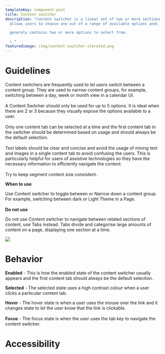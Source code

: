 ```yaml
---
templateKey: component-post
title: Content switcher
description: "Content switcher is a linear set of two or more sections which
  allows users to choose one out of a range of available options and\ 

  generaly contains two or more options to select from.

  \ "
featuredimage: /img/content-switcher-iterated.png
---
```

# **G﻿uidelines**

Content switchers are frequently used to let users switch between a content group. They are used to narrow content groups, for example, switching between a day, week or month view in a calendar UI.\
\
A Content Switcher should only be used for up to 5 options. It is ideal when there are 2 or 3 because they visually expose the options available to a user.\
\
Only one content tab can be selected at a time and the first content tab in the switcher should be determined based on usage and should always be the default selection.\
\
Text labels should be clear and concise and avoid the usage of mixing text and images in a single content tab to avoid confusing the users. This is particularly helpful for users of assistive technologies so they have the necessary information to efficiently navigate the content.\
\
Try to keep segment content size consistent.

**W﻿hen to use**

Use Content switcher to toggle between or Narrow down a content group. For example, switching between dark or Light Theme in a Page.\
\
**D﻿o not use**

Do not use Content switcher to navigate between related sections of content, use Tabs instead. Tabs divide and categorise large amounts of content on a page, displaying one section at a time.

![](/img/content-switcher.png)

# **Behavior**

**Enabled** - This is how the enabled state of the content switcher usually appears and the first content tab should always be the default selection.

**Selected** - The selected state uses a high contrast colour when a user clicks a particular content tab.

**Hover** - The hover state is when a user uses the mouse over the link and it changes state to let the user know that the link is clickable.\
\
**Focus** - The focus state is when the user uses the tab key to navigate the content switcher.



# **A﻿ccessibility**